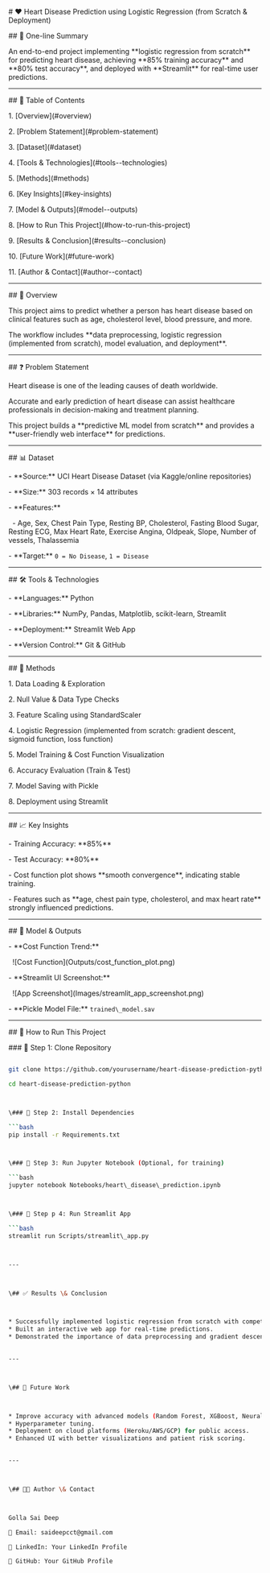\# ❤️ Heart Disease Prediction using Logistic Regression (from Scratch \& Deployment)



\## 🔹 One-line Summary

An end-to-end project implementing \*\*logistic regression from scratch\*\* for predicting heart disease, achieving \*\*85% training accuracy\*\* and \*\*80% test accuracy\*\*, and deployed with \*\*Streamlit\*\* for real-time user predictions.



---



\## 📑 Table of Contents

1\. \[Overview](#overview)  

2\. \[Problem Statement](#problem-statement)  

3\. \[Dataset](#dataset)  

4\. \[Tools \& Technologies](#tools--technologies)  

5\. \[Methods](#methods)  

6\. \[Key Insights](#key-insights)  

7\. \[Model \& Outputs](#model--outputs)  

8\. \[How to Run This Project](#how-to-run-this-project)  

9\. \[Results \& Conclusion](#results--conclusion)  

10\. \[Future Work](#future-work)  

11\. \[Author \& Contact](#author--contact)  



---



\## 📖 Overview

This project aims to predict whether a person has heart disease based on clinical features such as age, cholesterol level, blood pressure, and more.  

The workflow includes \*\*data preprocessing, logistic regression (implemented from scratch), model evaluation, and deployment\*\*.



---



\## ❓ Problem Statement

Heart disease is one of the leading causes of death worldwide.  

Accurate and early prediction of heart disease can assist healthcare professionals in decision-making and treatment planning.  

This project builds a \*\*predictive ML model from scratch\*\* and provides a \*\*user-friendly web interface\*\* for predictions.



---



\## 📊 Dataset

\- \*\*Source:\*\* UCI Heart Disease Dataset (via Kaggle/online repositories)  

\- \*\*Size:\*\* 303 records × 14 attributes  

\- \*\*Features:\*\*

&nbsp; - Age, Sex, Chest Pain Type, Resting BP, Cholesterol, Fasting Blood Sugar, Resting ECG, Max Heart Rate, Exercise Angina, Oldpeak, Slope, Number of vessels, Thalassemia

\- \*\*Target:\*\* `0 = No Disease`, `1 = Disease`



---



\## 🛠 Tools \& Technologies

\- \*\*Languages:\*\* Python  

\- \*\*Libraries:\*\* NumPy, Pandas, Matplotlib, scikit-learn, Streamlit  

\- \*\*Deployment:\*\* Streamlit Web App  

\- \*\*Version Control:\*\* Git \& GitHub  



---



\## 🔎 Methods

1\. Data Loading \& Exploration  

2\. Null Value \& Data Type Checks  

3\. Feature Scaling using StandardScaler  

4\. Logistic Regression (implemented from scratch: gradient descent, sigmoid function, loss function)  

5\. Model Training \& Cost Function Visualization  

6\. Accuracy Evaluation (Train \& Test)  

7\. Model Saving with Pickle  

8\. Deployment using Streamlit  



---



\## 📈 Key Insights

\- Training Accuracy: \*\*85%\*\*  

\- Test Accuracy: \*\*80%\*\*  

\- Cost function plot shows \*\*smooth convergence\*\*, indicating stable training.  

\- Features such as \*\*age, chest pain type, cholesterol, and max heart rate\*\* strongly influenced predictions.  



---



\## 🤖 Model \& Outputs

\- \*\*Cost Function Trend:\*\*  

&nbsp; !\[Cost Function](Outputs/cost\_function\_plot.png)  



\- \*\*Streamlit UI Screenshot:\*\*  

&nbsp; !\[App Screenshot](Images/streamlit\_app\_screenshot.png)  



\- \*\*Pickle Model File:\*\* `trained\_model.sav`



---



\## 🚀 How to Run This Project



\### 🔧 Step 1: Clone Repository

```bash

git clone https://github.com/yourusername/heart-disease-prediction-python.git

cd heart-disease-prediction-python



\### 🔧 Step 2: Install Dependencies

```bash
pip install -r Requirements.txt



\### 🔧 Step 3: Run Jupyter Notebook (Optional, for training)

```bash
jupyter notebook Notebooks/heart\_disease\_prediction.ipynb



\### 🔧 Step p 4: Run Streamlit App

```bash
streamlit run Scripts/streamlit\_app.py



---



\## ✅ Results \& Conclusion



* Successfully implemented logistic regression from scratch with competitive accuracy.
* Built an interactive web app for real-time predictions.
* Demonstrated the importance of data preprocessing and gradient descent optimization.
  

---



\## 🔮 Future Work



* Improve accuracy with advanced models (Random Forest, XGBoost, Neural Nets).
* Hyperparameter tuning.
* Deployment on cloud platforms (Heroku/AWS/GCP) for public access.
* Enhanced UI with better visualizations and patient risk scoring.
  

---



\## 👨‍💻 Author \& Contact



Golla Sai Deep

📧 Email: saideepcct@gmail.com

🔗 LinkedIn: Your LinkedIn Profile

🔗 GitHub: Your GitHub Profile





